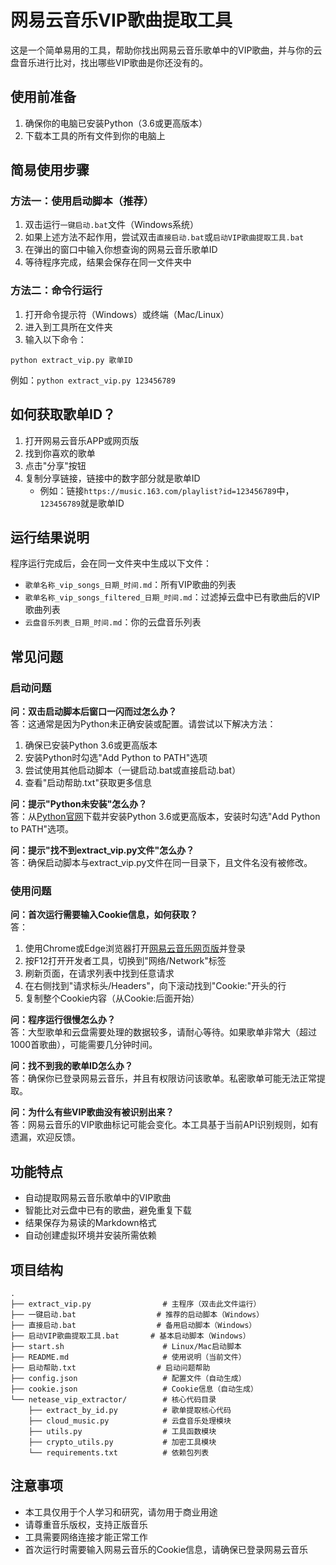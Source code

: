 # 网易云音乐VIP歌曲提取工具

这是一个简单易用的工具，帮助你找出网易云音乐歌单中的VIP歌曲，并与你的云盘音乐进行比对，找出哪些VIP歌曲是你还没有的。

## 使用前准备

1. 确保你的电脑已安装Python（3.6或更高版本）
2. 下载本工具的所有文件到你的电脑上

## 简易使用步骤

### 方法一：使用启动脚本（推荐）

1. 双击运行`一键启动.bat`文件（Windows系统）
2. 如果上述方法不起作用，尝试双击`直接启动.bat`或`启动VIP歌曲提取工具.bat`
3. 在弹出的窗口中输入你想查询的网易云音乐歌单ID
4. 等待程序完成，结果会保存在同一文件夹中

### 方法二：命令行运行

1. 打开命令提示符（Windows）或终端（Mac/Linux）
2. 进入到工具所在文件夹
3. 输入以下命令：

```
python extract_vip.py 歌单ID
```

例如：`python extract_vip.py 123456789`

## 如何获取歌单ID？

1. 打开网易云音乐APP或网页版
2. 找到你喜欢的歌单
3. 点击"分享"按钮
4. 复制分享链接，链接中的数字部分就是歌单ID
   - 例如：链接`https://music.163.com/playlist?id=123456789`中，`123456789`就是歌单ID

## 运行结果说明

程序运行完成后，会在同一文件夹中生成以下文件：

- `歌单名称_vip_songs_日期_时间.md`：所有VIP歌曲的列表
- `歌单名称_vip_songs_filtered_日期_时间.md`：过滤掉云盘中已有歌曲后的VIP歌曲列表
- `云盘音乐列表_日期_时间.md`：你的云盘音乐列表

## 常见问题

### 启动问题

**问：双击启动脚本后窗口一闪而过怎么办？**  
答：这通常是因为Python未正确安装或配置。请尝试以下解决方法：
1. 确保已安装Python 3.6或更高版本
2. 安装Python时勾选"Add Python to PATH"选项
3. 尝试使用其他启动脚本（一键启动.bat或直接启动.bat）
4. 查看"启动帮助.txt"获取更多信息

**问：提示"Python未安装"怎么办？**  
答：从[Python官网](https://www.python.org/downloads/)下载并安装Python 3.6或更高版本，安装时勾选"Add Python to PATH"选项。

**问：提示"找不到extract_vip.py文件"怎么办？**  
答：确保启动脚本与extract_vip.py文件在同一目录下，且文件名没有被修改。

### 使用问题

**问：首次运行需要输入Cookie信息，如何获取？**  
答：
1. 使用Chrome或Edge浏览器打开[网易云音乐网页版](https://music.163.com/)并登录
2. 按F12打开开发者工具，切换到"网络/Network"标签
3. 刷新页面，在请求列表中找到任意请求
4. 在右侧找到"请求标头/Headers"，向下滚动找到"Cookie:"开头的行
5. 复制整个Cookie内容（从Cookie:后面开始）

**问：程序运行很慢怎么办？**  
答：大型歌单和云盘需要处理的数据较多，请耐心等待。如果歌单非常大（超过1000首歌曲），可能需要几分钟时间。

**问：找不到我的歌单ID怎么办？**  
答：确保你已登录网易云音乐，并且有权限访问该歌单。私密歌单可能无法正常提取。

**问：为什么有些VIP歌曲没有被识别出来？**  
答：网易云音乐的VIP歌曲标记可能会变化。本工具基于当前API识别规则，如有遗漏，欢迎反馈。

## 功能特点

- 自动提取网易云音乐歌单中的VIP歌曲
- 智能比对云盘中已有的歌曲，避免重复下载
- 结果保存为易读的Markdown格式
- 自动创建虚拟环境并安装所需依赖

## 项目结构

```
.
├── extract_vip.py                # 主程序（双击此文件运行）
├── 一键启动.bat                  # 推荐的启动脚本（Windows）
├── 直接启动.bat                  # 备用启动脚本（Windows）
├── 启动VIP歌曲提取工具.bat       # 基本启动脚本（Windows）
├── start.sh                      # Linux/Mac启动脚本
├── README.md                     # 使用说明（当前文件）
├── 启动帮助.txt                  # 启动问题帮助
├── config.json                   # 配置文件（自动生成）
├── cookie.json                   # Cookie信息（自动生成）
└── netease_vip_extractor/        # 核心代码目录
    ├── extract_by_id.py          # 歌单提取核心代码
    ├── cloud_music.py            # 云盘音乐处理模块
    ├── utils.py                  # 工具函数模块
    ├── crypto_utils.py           # 加密工具模块
    └── requirements.txt          # 依赖包列表
```

## 注意事项

- 本工具仅用于个人学习和研究，请勿用于商业用途
- 请尊重音乐版权，支持正版音乐
- 工具需要网络连接才能正常工作
- 首次运行时需要输入网易云音乐的Cookie信息，请确保已登录网易云音乐

